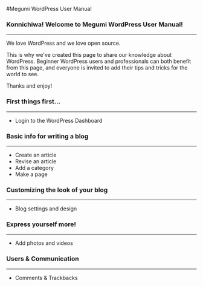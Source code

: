 #Megumi WordPress User Manual

### Konnichiwa! Welcome to Megumi WordPress User Manual!
--------------------------------------------------------
We love WordPress and we love open source.

This is why we've created this page to share our knowledge about WordPress. Beginner WordPress users and professionals can both benefit from this page, and everyone is invited to add their tips and tricks for the world to see.

Thanks and enjoy!

### First things first...
--------------------------

* Login to the WordPress Dashboard

### Basic info for writing a blog
---------------------------------

* Create an article
* Revise an article
* Add a category
* Make a page

### Customizing the look of your blog
--------------------------------------

* Blog settings and design

### Express yourself more!
--------------------------

* Add photos and videos

### Users & Communication
--------------------------

* Comments & Trackbacks
